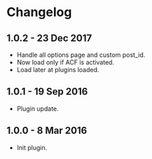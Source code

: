 # Changelog

## 1.0.2 - 23 Dec 2017
* Handle all options page and custom post_id.
* Now load only if ACF is activated.
* Load later at plugins loaded.

## 1.0.1 - 19 Sep 2016
* Plugin update.

## 1.0.0 - 8 Mar 2016
* Init plugin.
